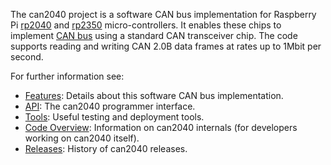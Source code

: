 The can2040 project is a software CAN bus implementation for Raspberry
Pi [rp2040](https://www.raspberrypi.com/products/rp2040/) and
[rp2350](https://www.raspberrypi.com/products/rp2350/)
micro-controllers.  It enables these chips to implement
[CAN bus](https://en.wikipedia.org/wiki/CAN_bus) using a standard CAN
transceiver chip.  The code supports reading and writing CAN 2.0B data
frames at rates up to 1Mbit per second.

For further information see:
- [Features](docs/Features.md): Details about this software CAN bus
  implementation.
- [API](docs/API.md): The can2040 programmer interface.
- [Tools](docs/Tools.md): Useful testing and deployment tools.
- [Code Overview](docs/Code_Overview.md): Information on can2040
  internals (for developers working on can2040 itself).
- [Releases](docs/Releases.md): History of can2040 releases.
